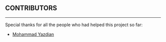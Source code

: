 ## CONTRIBUTORS

---

Special thanks for all the people who had helped this project so far:
* [Mohammad Yazdian](mailto:m.yazdian70@outlook.com)
